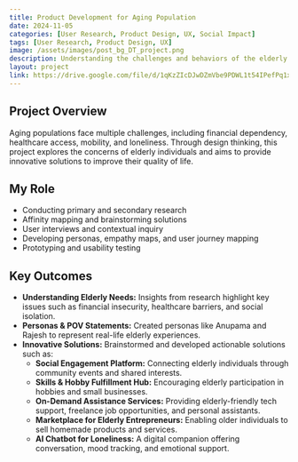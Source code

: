 ```yaml
---
title: Product Development for Aging Population 
date: 2024-11-05
categories: [User Research, Product Design, UX, Social Impact]
tags: [User Research, Product Design, UX]
image: /assets/images/post_bg_DT_project.png
description: Understanding the challenges and behaviors of the elderly population through design thinking.
layout: project
link: https://drive.google.com/file/d/1qKzZIcDJwDZmVbe9PDWL1t54IPefPq1x/view?usp=sharing
---
```


## Project Overview

Aging populations face multiple challenges, including financial dependency, healthcare access, mobility, and loneliness. Through design thinking, this project explores the concerns of elderly individuals and aims to provide innovative solutions to improve their quality of life.

## My Role

- Conducting primary and secondary research
- Affinity mapping and brainstorming solutions
- User interviews and contextual inquiry
- Developing personas, empathy maps, and user journey mapping
- Prototyping and usability testing

## Key Outcomes

- **Understanding Elderly Needs:** Insights from research highlight key issues such as financial insecurity, healthcare barriers, and social isolation.
- **Personas & POV Statements:** Created personas like Anupama and Rajesh to represent real-life elderly experiences.
- **Innovative Solutions:** Brainstormed and developed actionable solutions such as:
  - **Social Engagement Platform:** Connecting elderly individuals through community events and shared interests.
  - **Skills & Hobby Fulfillment Hub:** Encouraging elderly participation in hobbies and small businesses.
  - **On-Demand Assistance Services:** Providing elderly-friendly tech support, freelance job opportunities, and personal assistants.
  - **Marketplace for Elderly Entrepreneurs:** Enabling older individuals to sell homemade products and services.
  - **AI Chatbot for Loneliness:** A digital companion offering conversation, mood tracking, and emotional support.
